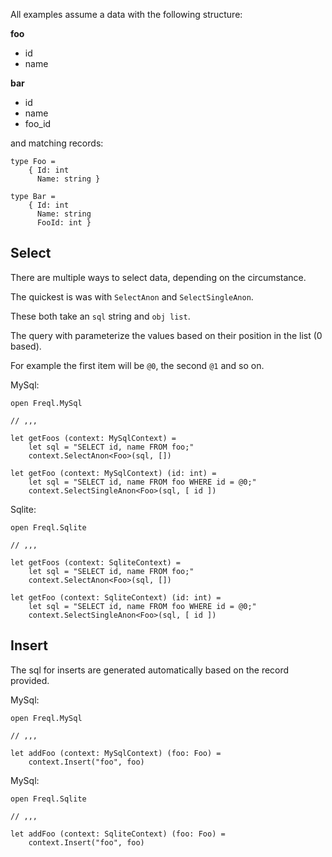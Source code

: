 ﻿All examples assume a data with the following structure:

**foo**

* id
* name

**bar**

* id
* name
* foo_id

and matching records:

```f#
type Foo =
    { Id: int
      Name: string }
      
type Bar =
    { Id: int
      Name: string
      FooId: int }
```

## Select

There are multiple ways to select data, depending on the circumstance.

The quickest is was with `SelectAnon` and `SelectSingleAnon`. 

These both take an `sql` string and `obj list`.

The query with parameterize the values based on their position in the list (0 based).

For example the first item will be `@0`, the second `@1` and so on.

MySql:
```f#
open Freql.MySql

// ,,,

let getFoos (context: MySqlContext) =
    let sql = "SELECT id, name FROM foo;"
    context.SelectAnon<Foo>(sql, [])

let getFoo (context: MySqlContext) (id: int) =
    let sql = "SELECT id, name FROM foo WHERE id = @0;"
    context.SelectSingleAnon<Foo>(sql, [ id ])
```


Sqlite:
```f#
open Freql.Sqlite

// ,,,
 
let getFoos (context: SqliteContext) =
    let sql = "SELECT id, name FROM foo;"
    context.SelectAnon<Foo>(sql, [])

let getFoo (context: SqliteContext) (id: int) =
    let sql = "SELECT id, name FROM foo WHERE id = @0;"
    context.SelectSingleAnon<Foo>(sql, [ id ])
```

## Insert

The sql for inserts are generated automatically based on the record provided.

MySql:
```f#
open Freql.MySql

// ,,,

let addFoo (context: MySqlContext) (foo: Foo) =
    context.Insert("foo", foo)
```

MySql:
```f#
open Freql.Sqlite

// ,,,

let addFoo (context: SqliteContext) (foo: Foo) =
    context.Insert("foo", foo)
```